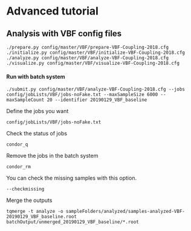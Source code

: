 # Advanced tutorial

## Analysis with VBF config files 

```text
./prepare.py config/master/VBF/prepare-VBF-Coupling-2018.cfg
./initialize.py config/master/VBF/initialize-VBF-Coupling-2018.cfg
./analyze.py config/master/VBF/analyze-VBF-Coupling-2018.cfg
./visualize.py config/master/VBF/visualize-VBF-Coupling-2018.cfg
```

#### Run with batch system

```text
./submit.py config/master/VBF/analyze-VBF-Coupling-2018.cfg --jobs config/jobLists/VBF/jobs-noFake.txt --maxSampleSize 6000 --maxSampleCount 20 --identifier 20190129_VBF_baseline
```

Define the jobs you want

```text
config/jobLists/VBF/jobs-noFake.txt
```

Check the status of jobs

```text
condor_q
```

Remove the jobs in the batch system

```text
condor_rm
```

You can check the missing samples with this option.

```text
--checkmissing
```

Merge the outputs

```text
tqmerge -t analyze -o sampleFolders/analyzed/samples-analyzed-VBF-20190129_VBF_baseline.root batchOutput/unmerged_20190129_VBF_baseline/*.root
```

#### 

